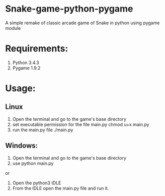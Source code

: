 # Snake-game-python-pygame
A simple remake of classic arcade game of Snake in python using pygame module

Requirements:
==============================================================
1. Python 3.4.3
2. Pygame 1.9.2

Usage:
==============================================================

Linux
--------------------------------------------------------------
1. Open the terminal and go to the game's base directory
2. set executable permission for the file main.py
         chmod u+x main.py
3. run the main.py file
         ./main.py

Windows:
---------------------------------------------------------------
1. Open the terminal and go to the game's base directory
2. use python main.py

or

1. Open the python3 IDLE  
2. From the IDLE open the main.py file and run it.
